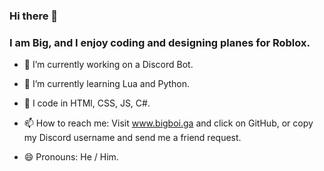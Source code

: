 ### Hi there 👋
### I am Big, and I enjoy coding and designing planes for Roblox.

- 🔭 I’m currently working on a Discord Bot.

- 🌱 I’m currently learning Lua and Python.

- 🤖 I code in HTMl, CSS, JS, C#.

- 📫 How to reach me: Visit www.bigboi.ga and click on GitHub, or copy my Discord username and send me a friend request.

- 😄 Pronouns: He / Him.
